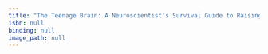 ```yaml
---
title: "The Teenage Brain: A Neuroscientist's Survival Guide to Raising Adolescents and Young Adults"
isbn: null
binding: null
image_path: null
---
```

